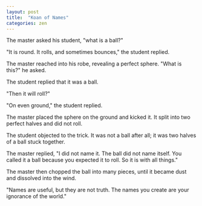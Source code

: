 ```yaml
---
layout: post
title:  "Koan of Names"
categories: zen
---
```

The master asked his student, "what is a ball?"

"It is round. It rolls, and sometimes bounces," the student replied.

The master reached into his robe, revealing a perfect sphere. "What is this?" he asked.

The student replied that it was a ball.

"Then it will roll?"

"On even ground," the student replied.

The master placed the sphere on the ground and kicked it. It split into two perfect halves and did not roll.

The student objected to the trick. It was not a ball after all; it was two halves of a ball stuck together.

The master replied, "I did not name it. The ball did not name itself. You called it a ball because you expected it to roll. So it is with all things."

The master then chopped the ball into many pieces, until it became dust and dissolved into the wind.

"Names are useful, but they are not truth. The names you create are your ignorance of the world."
